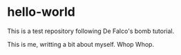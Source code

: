 # hello-world
This is a test repository following De Falco's bomb tutorial.

This is me, writting a bit about myself. Whop Whop.
